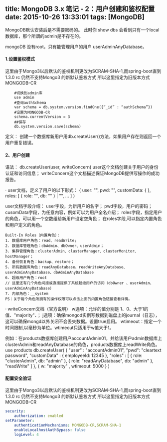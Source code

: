 title: MongoDB 3.x 笔记 - 2：用户创建和鉴权配置
date: 2015-10-26 13:33:01
tags: [MongoDB]
---

MongoDB默认安装后是不需要密码的。
此时你 show dbs 会看到只有一个local数据库，那个所谓的admin是不存在的。

mongoDB 没有root，只有能管理用户的用户 userAdminAnyDatabase。
<!-- more -->
#### 1.设置鉴权模式 
这里由于Mongo3以后默认的鉴权机制更改为SCRAM-SHA-1,而spring-boot直到 1.3.0 rc 仍然不支持Mongo3 的新默认鉴权方式 所以这里指定为旧版本方式MONGODB-CR
```shell
	#切换到admin库
	use admin
    #查询authSchema
    var schema = db.system.version.findOne({“_id” : “authSchema”}) 
    #设置为MONGODB-CR
    schema.currentVersion = 3 
    ##保存
    db.system.version.save(schema) 
```
定义：
创建一个数据库新用户用db.createUser()方法，如果用户存在则返回一个用户重复错误。

#### 2、用户创建 
语法：
db.createUser(user, writeConcern)
    user这个文档创建关于用户的身份认证和访问信息；
    writeConcern这个文档描述保证MongoDB提供写操作的成功报告。

· user文档，定义了用户的以下形式：
{ user: "<name>",
  pwd: "<cleartext password>",
  customData: { <any information> },
  roles: [
    { role: "<role>", db: "<database>" } | "<role>",
    ...
  ]
}

user文档字段介绍：
    user字段，为新用户的名字；
    pwd字段，用户的密码；
    cusomData字段，为任意内容，例如可以为用户全名介绍；
    roles字段，指定用户的角色，可以用一个空数组给新用户设定空角色；
    在roles字段,可以指定内置角色和用户定义的角色。

    Built-In Roles（内置角色）：
    1. 数据库用户角色：read、readWrite;
    2. 数据库管理角色：dbAdmin、dbOwner、userAdmin；
    3. 集群管理角色：clusterAdmin、clusterManager、clusterMonitor、hostManager；
    4. 备份恢复角色：backup、restore；
    5. 所有数据库角色：readAnyDatabase、readWriteAnyDatabase、userAdminAnyDatabase、dbAdminAnyDatabase
    6. 超级用户角色：root  
    // 这里还有几个角色间接或直接提供了系统超级用户的访问（dbOwner 、userAdmin、userAdminAnyDatabase）
    7. 内部角色：__system
    PS：关于每个角色所拥有的操作权限可以点击上面的内置角色链接查看详情。

· writeConcern文档（官方说明）
    w选项：允许的值分别是 1、0、大于1的值、"majority"、<tag set>；
    j选项：确保mongod实例写数据到磁盘上的journal（日志），这可以确保mongd以外关闭不会丢失数据。设置true启用。
    wtimeout：指定一个时间限制,以毫秒为单位。wtimeout只适用于w值大于1。

例如：在products数据库创建用户accountAdmin01，并给该用户admin数据库上clusterAdmin和readAnyDatabase的角色，products数据库上readWrite角色。
use products
db.createUser( { "user" : "accountAdmin01",
                 "pwd": "cleartext password",
                 "customData" : { employeeId: 12345 },
                 "roles" : [ { role: "clusterAdmin", db: "admin" },
                             { role: "readAnyDatabase", db: "admin" },
                             "readWrite"
                             ] },
               { w: "majority" , wtimeout: 5000 } )
               
#### 配置安全验证
这里由于Mongo3以后默认的鉴权机制更改为SCRAM-SHA-1,而spring-boot直到 1.3.0 rc 仍然不支持Mongo3 的新默认鉴权方式 所以这里指定为旧版本方式MONGODB-CR

```yaml
security:
    authorization: enabled
setParameter:
    authenticationMechanisms: MONGODB-CR,SCRAM-SHA-1
    enableLocalhostAuthBypass: false
    logLevel: 4      
```